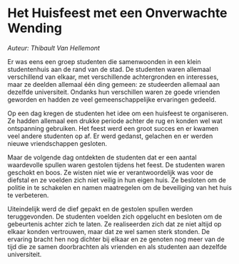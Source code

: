 # Het Huisfeest met een Onverwachte Wending

_Auteur: Thibault Van Hellemont_

Er was eens een groep studenten die samenwoonden in een klein studentenhuis aan de rand van de stad. De studenten waren allemaal verschillend van elkaar, met verschillende achtergronden en interesses, maar ze deelden allemaal één ding gemeen: ze studeerden allemaal aan dezelfde universiteit. Ondanks hun verschillen waren ze goede vrienden geworden en hadden ze veel gemeenschappelijke ervaringen gedeeld.

Op een dag kregen de studenten het idee om een huisfeest te organiseren. Ze hadden allemaal een drukke periode achter de rug en konden wel wat ontspanning gebruiken. Het feest werd een groot succes en er kwamen veel andere studenten op af. Er werd gedanst, gelachen en er werden nieuwe vriendschappen gesloten.

Maar de volgende dag ontdekten de studenten dat er een aantal waardevolle spullen waren gestolen tijdens het feest. De studenten waren geschokt en boos. Ze wisten niet wie er verantwoordelijk was voor de diefstal en ze voelden zich niet veilig in hun eigen huis. Ze besloten om de politie in te schakelen en namen maatregelen om de beveiliging van het huis te verbeteren.

Uiteindelijk werd de dief gepakt en de gestolen spullen werden teruggevonden. De studenten voelden zich opgelucht en besloten om de gebeurtenis achter zich te laten. Ze realiseerden zich dat ze niet altijd op elkaar konden vertrouwen, maar dat ze wel samen sterk stonden. De ervaring bracht hen nog dichter bij elkaar en ze genoten nog meer van de tijd die ze samen doorbrachten als vrienden en als studenten aan dezelfde universiteit.
